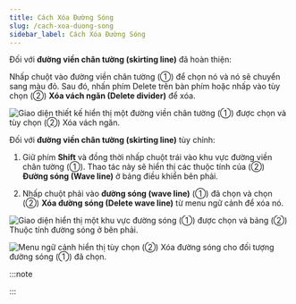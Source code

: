 ```yaml
---
title: Cách Xóa Đường Sóng
slug: /cach-xoa-duong-song
sidebar_label: Cách Xóa Đường Sóng
---
```


Đối với **đường viền chân tường (skirting line)** đã hoàn thiện:

Nhấp chuột vào đường viền chân tường (①) để chọn nó và nó sẽ chuyển sang màu đỏ. Sau đó, nhấn phím Delete trên bàn phím hoặc nhấp vào tùy chọn (②) **Xóa vách ngăn (Delete divider)** để xóa.

![Giao diện thiết kế hiển thị một đường viền chân tường (①) được chọn và tùy chọn (②) Xóa vách ngăn.](https://storage.googleapis.com/jegavn_kb/images/3b6d31dd-8e02-46cb-9233-ee5136a8a995.png)

Đối với **đường viền chân tường (skirting line)** tùy chỉnh:

1. Giữ phím **Shift** và đồng thời nhấp chuột trái vào khu vực đường viền chân tường (①). Thao tác này sẽ hiển thị các thuộc tính của (②) **Đường sóng (Wave line)** ở bảng điều khiển bên phải.

2. Nhấp chuột phải vào **đường sóng (wave line)** (①) đã chọn và chọn (②) **Xóa đường sóng (Delete wave line)** từ menu ngữ cảnh để xóa nó.

![Giao diện hiển thị một khu vực đường sóng (①) được chọn và bảng (②) Thuộc tính đường sóng ở bên phải.](https://storage.googleapis.com/jegavn_kb/images/ff805869-f206-4ae6-82d0-f94a3b3afa16.png)

![Menu ngữ cảnh hiển thị tùy chọn (②) Xóa đường sóng cho đối tượng đường sóng (①) đã chọn.](https://storage.googleapis.com/jegavn_kb/images/deea572d-92d4-4baa-84a8-997ef8d71eef.png)

:::note

:::